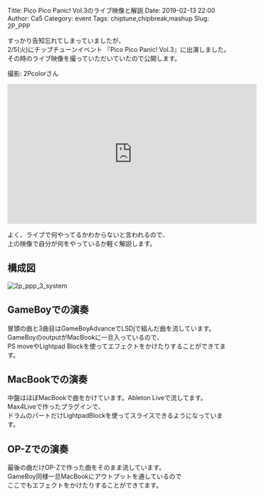 Title: Pico Pico Panic! Vol.3のライブ映像と解説
Date: 2019-02-13 22:00
Author: Ca5
Category: event
Tags: chiptune,chipbreak,mashup
Slug: 2P_PPP

すっかり告知忘れてしまっていましたが、  
2/5(火)にチップチューンイベント 『Pico Pico Panic! Vol.3』に出演しました。  
その時のライブ映像を撮っていただいていたので公開します。  

撮影: 2Pcolorさん

<iframe width="560" height="315" src="https://www.youtube.com/embed/KsGJGME_C_o" frameborder="0" allow="accelerometer; autoplay; encrypted-media; gyroscope; picture-in-picture" allowfullscreen></iframe>

よく、ライブで何やってるかわからないと言われるので、  
上の映像で自分が何をやっているか軽く解説します。

## 構成図
![2p_ppp_3_system]({filename}/images/20190214/system.png)

## GameBoyでの演奏
冒頭の曲と3曲目はGameBoyAdvanceでLSDjで組んだ曲を流しています。  
GameBoyのoutputがMacBookに一旦入っているので、  
PS moveやLightpad Blockを使ってエフェクトをかけたりすることができてます。

## MacBookでの演奏
中盤はほぼMacBookで曲をかけています。Ableton Liveで流してます。  
Max4Liveで作ったプラグインで、  
ドラムのパートだけLightpadBlockを使ってスライスできるようになっています。

## OP-Zでの演奏
最後の曲だけOP-Zで作った曲をそのまま流しています。  
GameBoy同様一旦MacBookにアウトプットを通しているので  
ここでもエフェクトをかけたりすることができてます。
